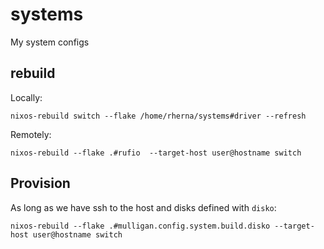 # systems

My system configs

## rebuild

Locally:

```
nixos-rebuild switch --flake /home/rherna/systems#driver --refresh
```

Remotely:

```
nixos-rebuild --flake .#rufio  --target-host user@hostname switch
```

## Provision

As long as we have ssh to the host and disks defined with `disko`:

```
nixos-rebuild --flake .#mulligan.config.system.build.disko --target-host user@hostname switch
```

